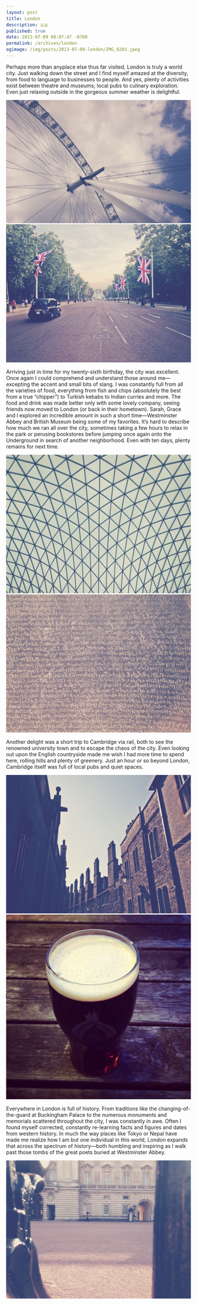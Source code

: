 ```yaml
---
layout: post
title: London
description: 🇬🇧
published: true
date: 2013-07-09 08:07:47 -0700
permalink: /archives/london
ogimage: /img/posts/2013-07-09-london/IMG_8203.jpeg
---
```

Perhaps more than anyplace else thus far visited, London is truly a world city. Just walking down the street and I find myself amazed at the diversity, from food to language to businesses to people. And yes, plenty of activities exist between theatre and museums; local pubs to culinary exploration. Even just relaxing outside in the gorgeous summer weather is delightful.

![London Eye][1]
![Buckingham Palace at end of The Mall][2]

Arriving just in time for my twenty-sixth birthday, the city was excellent. Once again I could comprehend and understand those around me—excepting the accent and small bits of slang. I was constantly full from all the varieties of food, everything from fish and chips (absolutely the best from a true “chipper”) to Turkish kebabs to Indian curries and more. The food and drink was made better only with some lovely company, seeing friends now moved to London (or back in their hometown). Sarah, Grace and I explored an incredible amount in such a short time—Westminster Abbey and British Museum being some of my favorites. It’s hard to describe how much we ran all over the city, sometimes taking a few hours to relax in the park or perusing bookstores before jumping once again onto the Underground in search of another neighborhood. Even with ten days, plenty remains for next time.

![Triangles, British Museum ceiling][3]
![Rosetta Stone][4]

Another delight was a short trip to Cambridge via rail, both to see the renowned university town and to escape the chaos of the city. Even looking out upon the English countryside made me wish I had more time to spend here, rolling hills and plenty of greenery. Just an hour or so beyond London, Cambridge itself was full of local pubs and quiet spaces.

![Cambridge rooftops][5]
![Pint][6]

Everywhere in London is full of history. From traditions like the changing-of-the-guard at Buckingham Palace to the numerous monuments and memorials scattered throughout the city, I was constantly in awe. Often I found myself corrected, constantly re-learning facts and figures and dates from western history. In much the way places like Tokyo or Nepal have made me realize how I am but one individual in this world, London expands that across the spectrum of history—both humbling and inspiring as I walk past those tombs of the great poets buried at Westminster Abbey.

![Guard, Buckingham Palace][7]

[1]: /img/posts/2013-07-09-london/IMG_0374.jpeg
[2]: /img/posts/2013-07-09-london/IMG_0383.jpeg
[3]: /img/posts/2013-07-09-london/IMG_0385.jpeg
[4]: /img/posts/2013-07-09-london/IMG_0386.jpeg
[5]: /img/posts/2013-07-09-london/IMG_0390.jpeg
[6]: /img/posts/2013-07-09-london/IMG_8098.jpeg
[7]: /img/posts/2013-07-09-london/IMG_8203.jpeg